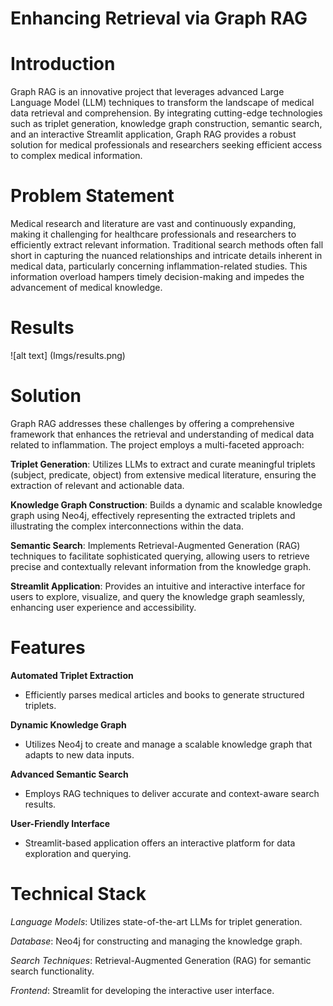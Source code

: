 # Enhancing Retrieval via Graph RAG
# Introduction
Graph RAG is an innovative project that leverages advanced Large Language Model (LLM) techniques to transform the landscape of medical data retrieval and comprehension. By integrating cutting-edge technologies such as triplet generation, knowledge graph construction, semantic search, and an interactive Streamlit application, Graph RAG provides a robust solution for medical professionals and researchers seeking efficient access to complex medical information.
# Problem Statement
Medical research and literature are vast and continuously expanding, making it challenging for healthcare professionals and researchers to efficiently extract relevant information. Traditional search methods often fall short in capturing the nuanced relationships and intricate details inherent in medical data, particularly concerning inflammation-related studies. This information overload hampers timely decision-making and impedes the advancement of medical knowledge.
# Results
![alt text] (Imgs/results.png)
# Solution
Graph RAG addresses these challenges by offering a comprehensive framework that enhances the retrieval and understanding of medical data related to inflammation. The project employs a multi-faceted approach:

**Triplet Generation**: 
 Utilizes LLMs to extract and curate meaningful triplets (subject, predicate, object) from extensive medical literature, ensuring the extraction of relevant and actionable data.

**Knowledge Graph Construction**: 
 Builds a dynamic and scalable knowledge graph using Neo4j, effectively representing the extracted triplets and illustrating the complex interconnections within the data.

**Semantic Search**: 
 Implements Retrieval-Augmented Generation (RAG) techniques to facilitate sophisticated querying, allowing users to retrieve precise and contextually relevant information from the knowledge graph.

**Streamlit Application**: 
 Provides an intuitive and interactive interface for users to explore, visualize, and query the knowledge graph seamlessly, enhancing user experience and accessibility.
# Features

**Automated Triplet Extraction**
- Efficiently parses medical articles and books to generate structured triplets.

**Dynamic Knowledge Graph**
- Utilizes Neo4j to create and manage a scalable knowledge graph that adapts to new data inputs.

**Advanced Semantic Search**
- Employs RAG techniques to deliver accurate and context-aware search results.

**User-Friendly Interface**
- Streamlit-based application offers an interactive platform for data exploration and querying.
# Technical Stack
*Language Models*: Utilizes state-of-the-art LLMs for triplet generation.

*Database*: Neo4j for constructing and managing the knowledge graph.

*Search Techniques*: Retrieval-Augmented Generation (RAG) for semantic search functionality.

*Frontend*: Streamlit for developing the interactive user interface.

